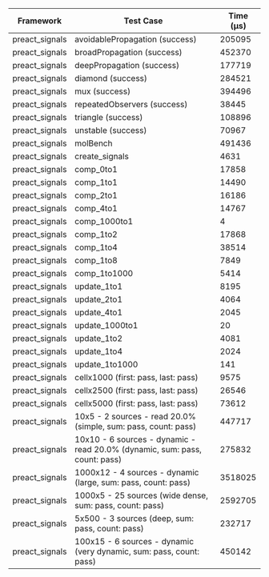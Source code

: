 | Framework | Test Case | Time (μs) |
| --- | --- | --- |
| preact_signals | avoidablePropagation (success) | 205095 |
| preact_signals | broadPropagation (success) | 452370 |
| preact_signals | deepPropagation (success) | 177719 |
| preact_signals | diamond (success) | 284521 |
| preact_signals | mux (success) | 394496 |
| preact_signals | repeatedObservers (success) | 38445 |
| preact_signals | triangle (success) | 108896 |
| preact_signals | unstable (success) | 70967 |
| preact_signals | molBench | 491436 |
| preact_signals | create_signals | 4631 |
| preact_signals | comp_0to1 | 17858 |
| preact_signals | comp_1to1 | 14490 |
| preact_signals | comp_2to1 | 16186 |
| preact_signals | comp_4to1 | 14767 |
| preact_signals | comp_1000to1 | 4 |
| preact_signals | comp_1to2 | 17868 |
| preact_signals | comp_1to4 | 38514 |
| preact_signals | comp_1to8 | 7849 |
| preact_signals | comp_1to1000 | 5414 |
| preact_signals | update_1to1 | 8195 |
| preact_signals | update_2to1 | 4064 |
| preact_signals | update_4to1 | 2045 |
| preact_signals | update_1000to1 | 20 |
| preact_signals | update_1to2 | 4081 |
| preact_signals | update_1to4 | 2024 |
| preact_signals | update_1to1000 | 141 |
| preact_signals | cellx1000 (first: pass, last: pass) | 9575 |
| preact_signals | cellx2500 (first: pass, last: pass) | 26546 |
| preact_signals | cellx5000 (first: pass, last: pass) | 73612 |
| preact_signals | 10x5 - 2 sources - read 20.0% (simple, sum: pass, count: pass) | 447717 |
| preact_signals | 10x10 - 6 sources - dynamic - read 20.0% (dynamic, sum: pass, count: pass) | 275832 |
| preact_signals | 1000x12 - 4 sources - dynamic (large, sum: pass, count: pass) | 3518025 |
| preact_signals | 1000x5 - 25 sources (wide dense, sum: pass, count: pass) | 2592705 |
| preact_signals | 5x500 - 3 sources (deep, sum: pass, count: pass) | 232717 |
| preact_signals | 100x15 - 6 sources - dynamic (very dynamic, sum: pass, count: pass) | 450142 |
